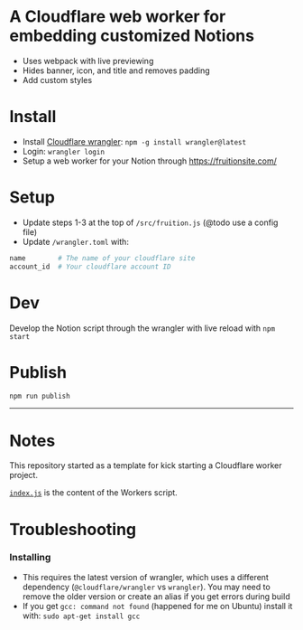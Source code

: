 # A Cloudflare web worker for embedding customized Notions
- Uses webpack with live previewing
- Hides banner, icon, and title and removes padding
- Add custom styles

# Install

- Install [Cloudflare wrangler](https://workers.cloudflare.com/): `npm -g install wrangler@latest`
- Login: `wrangler login`
- Setup a web worker for your Notion through https://fruitionsite.com/

# Setup
- Update steps 1-3 at the top of `/src/fruition.js` (@todo use a config file)
- Update `/wrangler.toml` with:

```bash
name        # The name of your cloudflare site
account_id  # Your cloudflare account ID
```

# Dev

Develop the Notion script through the wrangler with live reload with `npm start`

# Publish

`npm run publish`

---

# Notes
This repository started as a template for kick starting a Cloudflare worker project.

[`index.js`](https://github.com/cloudflare/worker-template/blob/master/index.js) is the content of the Workers script.

# Troubleshooting
### Installing
- This requires the latest version of wrangler, which uses a different dependency (`@cloudflare/wrangler` vs `wrangler`). You may need to remove the older version or create an alias if you get errors during build
- If you get `gcc: command not found` (happened for me on Ubuntu) install it with: `sudo apt-get install gcc`